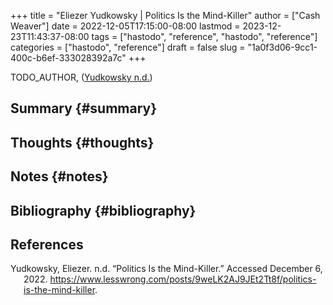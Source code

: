 +++
title = "Eliezer Yudkowsky | Politics Is the Mind-Killer"
author = ["Cash Weaver"]
date = 2022-12-05T17:15:00-08:00
lastmod = 2023-12-23T11:43:37-08:00
tags = ["hastodo", "reference", "hastodo", "reference"]
categories = ["hastodo", "reference"]
draft = false
slug = "1a0f3d06-9cc1-400c-b6ef-333028392a7c"
+++

TODO_AUTHOR, (<a href="#citeproc_bib_item_1">Yudkowsky n.d.</a>)


## Summary {#summary}


## Thoughts {#thoughts}


## Notes {#notes}


## Bibliography {#bibliography}

## References

<style>.csl-entry{text-indent: -1.5em; margin-left: 1.5em;}</style><div class="csl-bib-body">
  <div class="csl-entry"><a id="citeproc_bib_item_1"></a>Yudkowsky, Eliezer. n.d. “Politics Is the Mind-Killer.” Accessed December 6, 2022. <a href="https://www.lesswrong.com/posts/9weLK2AJ9JEt2Tt8f/politics-is-the-mind-killer">https://www.lesswrong.com/posts/9weLK2AJ9JEt2Tt8f/politics-is-the-mind-killer</a>.</div>
</div>
